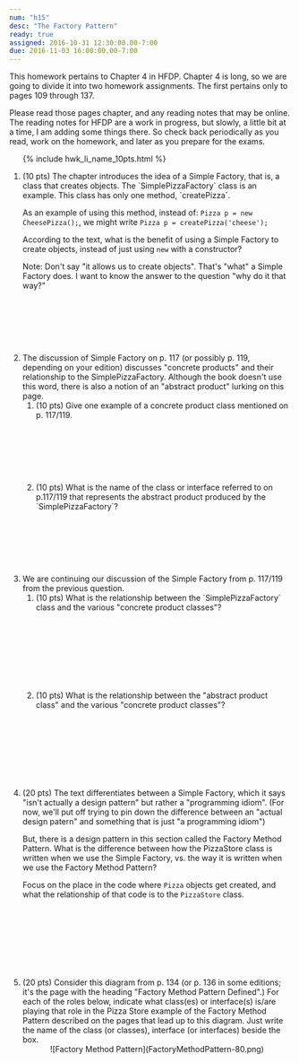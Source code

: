 ```yaml
---
num: "h15"
desc: "The Factory Pattern"
ready: true
assigned: 2016-10-31 12:30:00.00-7:00
due: 2016-11-03 16:00:00.00-7:00
---
```


This homework pertains to Chapter 4 in HFDP.  Chapter 4 is long, so we are going to divide it into two homework
assignments.  The first pertains only to pages 109 through 137.  

Please read those pages chapter, and any reading notes
that may be online.  The reading notes for HFDP are a work in progress, but slowly, a little bit at a time,
I am adding some things there.   So check back periodically as you read, work on the homework,
and later as you prepare for the exams.

<ol>

{% include hwk_li_name_10pts.html %}

<li style="margin-bottom:8em;"> (10 pts) The chapter introduces the idea of a Simple Factory, that is, a class that creates
objects.    The `SimplePizzaFactory` class is an example.     This class has only one method, `createPizza`.

As an example of using this method, instead of: `Pizza p = new CheesePizza();`, we might write `Pizza p = createPizza('cheese');`

According to the text, what is the benefit of using a Simple Factory to create objects, instead of just using `new` with a constructor?  

Note: Don't say "it allows us to create objects". That's "what" a Simple Factory does.  I want to know the answer to the question "why do it that way?"



</li>





<li style="margin-bottom:2em;" markdown="1"> The discussion of Simple Factory on p. 117 (or possibly p. 119, depending on your edition) discusses  "concrete products" and their relationship to the SimplePizzaFactory.   Although the book doesn't use this word, there is also a notion of an "abstract product" lurking on this page.

<ol>

<li style="margin-bottom:8em;" markdown="1">(10 pts) Give one example of a concrete product class mentioned on p. 117/119.
</li>

<li style="margin-bottom:8em;" markdown="1">(10 pts) What is the name of the class or interface referred to on p.117/119 that represents the abstract product produced by the `SimplePizzaFactory`?
</li>

</ol>
<div class="pagebreak"></div>
</li>

<li style="margin-bottom:2em;" markdown="1"> We are continuing our discussion of the Simple Factory from p. 117/119 from the previous question.

<ol>
<li style="margin-bottom:10em;" markdown="1">(10 pts) What is the relationship between the `SimplePizzaFactory` class and the various "concrete product classes"?
</li>

<li style="margin-bottom:10em;" markdown="1">(10 pts) What is the relationship between the "abstract product class" and the various "concrete product classes"?
</li>

</ol>

</li>

<li style="margin-bottom:10em;" markdown="1"> (20 pts)  The text differentiates between a Simple Factory, which it says "isn't actually a design pattern" but rather a "programming idiom".    (For now, we'll put off trying to pin down the difference between an "actual design patern" and something that is just "a programming idiom")

But, there is a design pattern in this section called the Factory Method Pattern.  What is the difference between how the PizzaStore class is written when we use the Simple Factory, vs. the way it is written when we use the Factory Method Pattern?

Focus on the place in the code where `Pizza` objects get created, and what the relationship of that code is to the `PizzaStore` class.

</li>



<li style="margin-bottom:1em;" markdown="1"> (20 pts) Consider this diagram from p. 134 (or p. 136 in some editions; it's the page with the heading "Factory Method Pattern Defined".)   For each of the roles below,
indicate what class(es) or interface(s) is/are playing that role in the Pizza Store example of the Factory Method Pattern
described on the pages that lead up to this diagram.  Just write the name of the class (or classes), interface (or interfaces) beside the box.

<div style="text-align:center;" markdown="1">
![Factory Method Pattern](FactoryMethodPattern-80.png)
</div>

</li>


</ol>

<div style="display:none">
http://UCSB-CS56-F16.github.io/hwk/h15
</div>

